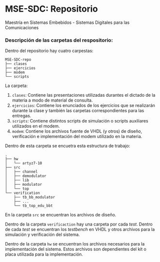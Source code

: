 # MSE-SDC: Repositorio
Maestría en Sistemas Embebidos - Sistemas Digitales para las Comunicaciones


### Descripción de las carpetas del respositorio:

Dentro del repositorio hay cuatro carpestas:
```
MSE-SDC-repo
├── clases
├── ejercicios
├── modem
└── scripts
```
La carpeta:
1. `clases`: Contiene las presentaciones utilizadas durantes el dictado de la materia
  a modo de material de consulta.
2. `ejercicios`: Contiene los enunciados de los ejercicios que se realizarán durante
  la clase y también las carpetas correspondientes para las entregas.
3. `scripts`: Contiene distintos scripts de simulación o scripts auxiliares utilizados
  en el modem.
4. `modem`: Contiene los archivos fuente de VHDL (y otros) de diseño, verificación
  e implementación del modem utilizado en la materia.

  Dentro de esta carpeta se encuetra esta estructura de trabajo:
  ```
  .
  ├── hw
  │   └── artyz7-10
  ├── src
  │   ├── channel
  │   ├── demodulator
  │   ├── lib
  │   ├── modulator
  │   └── top
  └── verification
      ├── tb_bb_modulator
      ├── ...
      └── tb_top_edu_bbt
  ```

  En la carpeta `src` se encuentran los archivos de diseño.

  Dentro de la carpeta `verificaction` hay una carpeta por cada *test*.
  Dentro de cada *test* se encuentran los *testbench* en VHDL y otros archivos para
  la simulación y verificación del sistema.

  Dentro de la carpeta `hw` se encuentran los archivos necesarios para la implementación
  del sistema.
  Estos archivos son dependientes del kit o placa utilizada para la implementación.

